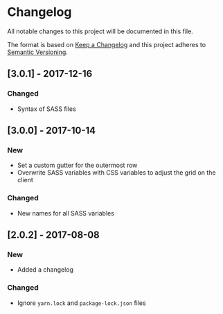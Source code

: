 # Changelog

All notable changes to this project will be documented in this file.

The format is based on [Keep a Changelog](http://keepachangelog.com/en/1.0.0/) and this project adheres to [Semantic Versioning](http://semver.org/spec/v2.0.0.html).

## [3.0.1] - 2017-12-16

### Changed

- Syntax of SASS files

## [3.0.0] - 2017-10-14

### New

- Set a custom gutter for the outermost row
- Overwrite SASS variables with CSS variables to adjust the grid on the client

### Changed

- New names for all SASS variables

## [2.0.2] - 2017-08-08

### New

- Added a changelog

### Changed

- Ignore `yarn.lock` and `package-lock.json` files